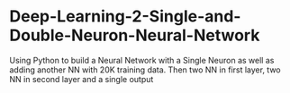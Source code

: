 # Deep-Learning-2-Single-and-Double-Neuron-Neural-Network

Using Python to build a Neural Network with a Single Neuron as well as adding another NN with 20K training data. Then two NN in first layer, two NN in second layer and a single output

